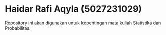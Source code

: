 # Haidar Rafi Aqyla (5027231029)
Repository ini akan digunakan untuk kepentingan mata kuliah Statistika dan Probabilitas.
